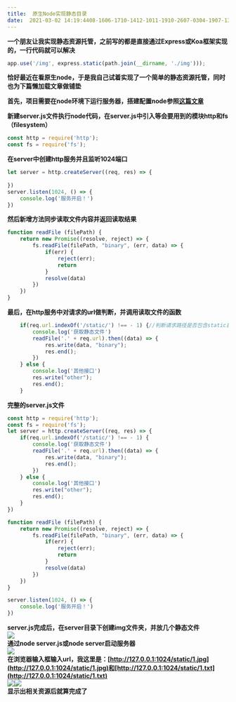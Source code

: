 ```yaml
---
title:  原生Node实现静态目录 
date:  2021-03-02 14:19:4408-1606-1710-1412-1011-1910-2607-0304-1907-1303-1701-1303-2503-0712-2808-3001-1002-02 
---
```

**一个朋友让我实现静态资源托管，之前写的都是直接通过Express或Koa框架实现的，一行代码就可以解决**

```javascript
app.use('/img', express.static(path.join(__dirname, './img')));
```

**恰好最近在看原生node，于是我自己试着实现了一个简单的静态资源托管，同时也为下篇懒加载文章做铺垫**

**首先，项目需要在node环境下运行服务器，搭建配置node参照[这篇文章](https://blog.csdn.net/time_____/article/details/114024145)**

**新建server.js文件执行node代码，在server.js中引入等会要用到的模块http和fs（filesystem）**

```javascript
const http = require('http');
const fs = require('fs');
```

**在server中创建http服务并且监听1024端口**

```javascript
let server = http.createServer((req, res) => {
    
})
server.listen(1024, () => {
    console.log('服务开启！')
})
```

**然后新增方法同步读取文件内容并返回读取结果**

```javascript
function readFile (filePath) {
    return new Promise((resolve, reject) => {
        fs.readFile(filePath, "binary", (err, data) => {
            if(err) {
                reject(err);
                return
            }
            resolve(data)
        })
    })
}
```

**最后，在http服务中对请求的url做判断，并调用读取文件的函数**

```javascript
    if(req.url.indexOf('/static/') !== - 1) {//判断请求路径是否包含static目录（简单判断）
        console.log('获取静态文件')
        readFile('.' + req.url).then((data) => {
            res.write(data, "binary");
            res.end();
        })
    } else {
        console.log('其他接口')
        res.write("other");
        res.end();
    }
```

**完整的server.js文件**

```javascript
const http = require('http');
const fs = require('fs');
let server = http.createServer((req, res) => {
    if(req.url.indexOf('/static/') !== - 1) {
        console.log('获取静态文件')
        readFile('.' + req.url).then((data) => {
            res.write(data, "binary");
            res.end();
        })
    } else {
        console.log('其他接口')
        res.write("other");
        res.end();
    }
})

function readFile (filePath) {
    return new Promise((resolve, reject) => {
        fs.readFile(filePath, "binary", (err, data) => {
            if(err) {
                reject(err);
                return
            }
            resolve(data)
        })
    })
}

server.listen(1024, () => {
    console.log('服务开启！')
})
```

**server.js完成后，在server目录下创建img文件夹，并放几个静态文件**  
![](https://img-blog.csdnimg.cn/20210302141256926.png)  
**通过node server.js或node server启动服务器**  
![](https://img-blog.csdnimg.cn/20210302141442565.png)  
**在浏览器输入框输入url，我这里是：[http://127.0.0.1:1024/static/1.jpg](http://127.0.0.1:1024/static/1.jpg)和[http://127.0.0.1:1024/static/1.txt](http://127.0.0.1:1024/static/1.txt)**  
![](https://img-blog.csdnimg.cn/20210302141627402.png?x-oss-processimage/watermark,type_ZmFuZ3poZW5naGVpdGk,shadow_10,text_aHR0cHM6Ly9ibG9nLmNzZG4ubmV0L3RpbWVfX19fXw,size_16,color_FFFFFF,t_70)![](https://img-blog.csdnimg.cn/20210302141659812.png?x-oss-processimage/watermark,type_ZmFuZ3poZW5naGVpdGk,shadow_10,text_aHR0cHM6Ly9ibG9nLmNzZG4ubmV0L3RpbWVfX19fXw,size_16,color_FFFFFF,t_70)  
**显示出相关资源后就算完成了**